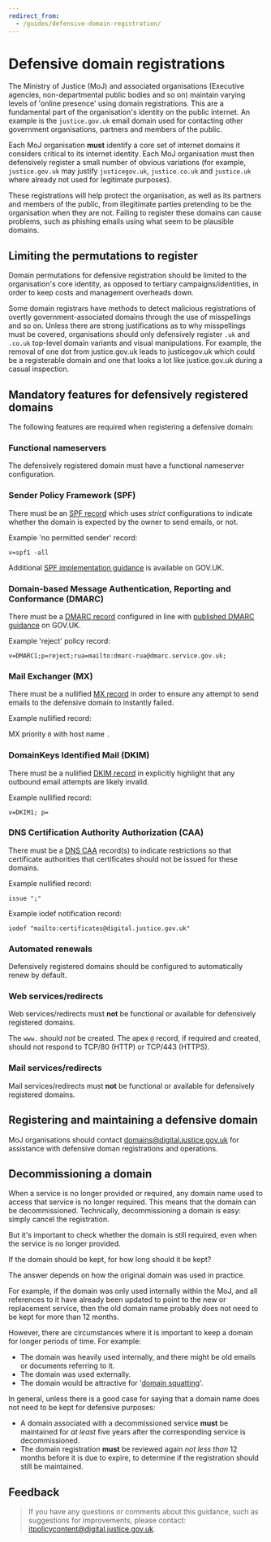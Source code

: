 ```yaml
---
redirect_from:
  - /guides/defensive-domain-registration/
---
```

# Defensive domain registrations

The Ministry of Justice \(MoJ\) and associated organisations \(Executive agencies, non-departmental public bodies and so on\) maintain varying levels of 'online presence' using domain registrations. This are a fundamental part of the organisation's identity on the public internet. An example is the `justice.gov.uk` email domain used for contacting other government organisations, partners and members of the public.

Each MoJ organisation **must** identify a core set of internet domains it considers critical to its internet identity. Each MoJ organisation must then defensively register a small number of obvious variations \(for example, `justice.gov.uk` may justify `justicegov.uk`, `justice.co.uk` and `justice.uk` where already not used for legitimate purposes\).

These registrations will help protect the organisation, as well as its partners and members of the public, from illegitimate parties pretending to be the organisation when they are not. Failing to register these domains can cause problems, such as phishing emails using what seem to be plausible domains.

## Limiting the permutations to register

Domain permutations for defensive registration should be limited to the organisation's core identity, as opposed to tertiary campaigns/identities, in order to keep costs and management overheads down.

Some domain registrars have methods to detect malicious registrations of overtly government-associated domains through the use of misspellings and so on. Unless there are strong justifications as to why misspellings must be covered, organisations should only defensively register `.uk` and `.co.uk` top-level domain variants and visual manipulations. For example, the removal of one dot from justice.gov.uk leads to justicegov.uk which could be a registerable domain and one that looks a lot like justice.gov.uk during a casual inspection.

## Mandatory features for defensively registered domains

The following features are required when registering a defensive domain:

### Functional nameservers

The defensively registered domain must have a functional nameserver configuration.

### Sender Policy Framework \(SPF\)

There must be an [SPF record](https://en.wikipedia.org/wiki/Sender_Policy_Framework) which uses *strict* configurations to indicate whether the domain is expected by the owner to send emails, or not.

Example 'no permitted sender' record:

`v=spf1 -all`

Additional [SPF implementation guidance](https://www.gov.uk/government/publications/email-security-standards/sender-policy-framework-spf) is available on GOV.UK.

### Domain-based Message Authentication, Reporting and Conformance \(DMARC\)

There must be a [DMARC record](https://en.wikipedia.org/wiki/DMARC) configured in line with [published DMARC guidance](https://www.gov.uk/government/publications/email-security-standards/domain-based-message-authentication-reporting-and-conformance-dmarc) on GOV.UK.

Example 'reject' policy record:

`v=DMARC1;p=reject;rua=mailto:dmarc-rua@dmarc.service.gov.uk;`

### Mail Exchanger \(MX\)

There must be a nullified [MX record](https://en.wikipedia.org/wiki/MX_record) in order to ensure any attempt to send emails to the defensive domain to instantly failed.

Example nullified record:

MX priority `0` with host name `.`

### DomainKeys Identified Mail \(DKIM\)

There must be a nullified [DKIM record](https://en.wikipedia.org/wiki/DomainKeys_Identified_Mail) in explicitly highlight that any outbound email attempts are likely invalid.

Example nullified record:

`v=DKIM1; p=`

### DNS Certification Authority Authorization \(CAA\)

There must be a [DNS CAA](https://en.wikipedia.org/wiki/DNS_Certification_Authority_Authorization) record\(s\) to indicate restrictions so that certificate authorities that certificates should not be issued for these domains.

Example nullified record:

`issue ";"`

Example iodef notification record:

`iodef "mailto:certificates@digital.justice.gov.uk"`

### Automated renewals

Defensively registered domains should be configured to automatically renew by default.

### Web services/redirects

Web services/redirects must **not** be functional or available for defensively registered domains.

The `www.` should *not* be created. The apex `@` record, if required and created, should not respond to TCP/80 \(HTTP\) or TCP/443 \(HTTPS\).

### Mail services/redirects

Mail services/redirects must **not** be functional or available for defensively registered domains.

## Registering and maintaining a defensive domain

MoJ organisations should contact [domains@digital.justice.gov.uk](mailto://domains@digital.justice.gov.uk) for assistance with defensive doman registrations and operations.

## Decommissioning a domain

When a service is no longer provided or required, any domain name used to access that service is no longer required. This means that the domain can be decommissioned. Technically, decommissioning a domain is easy: simply cancel the registration.

But it's important to check whether the domain is still required, even when the service is no longer provided.

If the domain should be kept, for how long should it be kept?

The answer depends on how the original domain was used in practice.

For example, if the domain was only used internally within the MoJ, and all references to it have already been updated to point to the new or replacement service, then the old domain name probably does not need to be kept for more than 12 months.

However, there are circumstances where it is important to keep a domain for longer periods of time. For example:

-   The domain was heavily used internally, and there might be old emails or documents referring to it.
-   The domain was used externally.
-   The domain would be attractive for '[domain squatting](https://en.wikipedia.org/wiki/Cybersquatting)'.

In general, unless there is a good case for saying that a domain name does not need to be kept for defensive purposes:

-   A domain associated with a decommissioned service **must** be maintained for *at least* five years after the corresponding service is decommissioned.
-   The domain registration **must** be reviewed again *not less than* 12 months before it is due to expire, to determine if the registration should still be maintained.

## Feedback

> If you have any questions or comments about this guidance, such as suggestions for improvements, please contact: [itpolicycontent@digital.justice.gov.uk](mailto:itpolicycontent@digital.justice.gov.uk).

